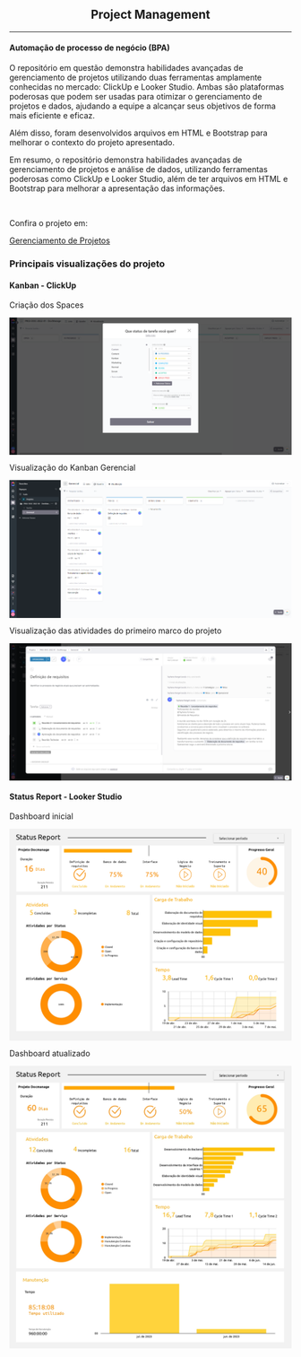 <h2 align="center"> Project Management </h2>
<hr>
<h4>Automação de processo de negócio (BPA)</h4>
<p>O repositório em questão demonstra habilidades avançadas de gerenciamento de projetos utilizando duas ferramentas amplamente conhecidas no mercado: ClickUp e Looker Studio. Ambas são plataformas poderosas que podem ser usadas para otimizar o gerenciamento de projetos e dados, ajudando a equipe a alcançar seus objetivos de forma mais eficiente e eficaz.</p>
<p>Além disso, foram desenvolvidos arquivos em HTML e Bootstrap para melhorar o contexto do projeto apresentado.</p>
<p>Em resumo, o repositório demonstra habilidades avançadas de gerenciamento de projetos e análise de dados, utilizando ferramentas poderosas como ClickUp e Looker Studio, além de ter arquivos em HTML e Bootstrap para melhorar a apresentação das informações. </p>
<br>
<p>Confira o projeto em:</p> <a href="https://github.com/Tayrangel/pm_automacao_processo_negocio/tree/main/Gerenciamento%20de%20Projetos">Gerenciamento de Projetos</a>

<div>
<h3>Principais visualizações do projeto</h4>
    <h4>Kanban - ClickUp</h4>
    <p>Criação dos Spaces</p>
    <img align="center" alt="status clickup" src="/Arquivos/src/imagens/statusclickup.png">
    <p>Visualização do Kanban Gerencial</p>
    <img align="center" alt="status clickup" src="/Arquivos/src/imagens/tasksnoclickup1.png">
    <p>Visualização das atividades do primeiro marco do projeto</p>
    <img align="center" alt="status clickup" src="/Arquivos/src/imagens/tasksnoclickup2.png">
    <br>
    <h4>Status Report - Looker Studio</h4>
    <p>Dashboard inicial</p>
    <img align="center" alt="status report" src="/Arquivos/src/imagens/StatusReportDocmanage.jpg">
    <p>Dashboard atualizado</p>
    <img align="center" alt="status report" src="/Arquivos/src/imagens/StatusReportDocmanage2.jpg">
</div>